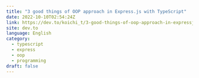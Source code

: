 ```yaml
---
title: "3 good things of OOP approach in Express.js with TypeScript"
date: 2022-10-10T02:54:24Z
link: https://dev.to/koichi_t/3-good-things-of-oop-approach-in-expressjs-with-typescript-4o83?utm_medium=RSS&utm_source=news.12bit.vn
site: dev.to
language: English
category:
  - typescript
  - express
  - oop
  - programming
draft: false
---
```


